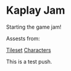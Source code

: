 # Kaplay Jam

Starting the game jam!

Assests from:

[Tileset](https://pixel-poem.itch.io/dungeon-assetpuck)
[Characters](https://zerie.itch.io/tiny-rpg-character-asset-pack)

This is a test push.